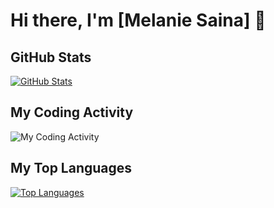 # Hi there, I'm [Melanie Saina] 👋

## GitHub Stats

<!-- GitHub Stats Chart - You can use an external service like shields.io or a GitHub Action to generate dynamic content -->

[![GitHub Stats](https://github-readme-stats.vercel.app/api?username=your-username&show_icons=true&theme=radical)](https://github.com/MelSaina)

## My Coding Activity

<!-- Add a chart for your coding activity, you can use GitHub Actions to update this regularly -->

![My Coding Activity](https://github.com/MelSaina)

## My Top Languages

<!-- Top Languages Chart - Generated using a GitHub Action or shields.io -->

[![Top Languages](https://github-readme-stats.vercel.app/api/top-langs/?username=your-username&layout=compact&theme=radical)](https://github.com/MelSaina)

